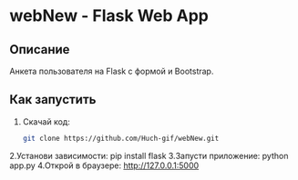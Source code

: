 # webNew - Flask Web App

## Описание
Анкета пользователя на Flask с формой и Bootstrap.

## Как запустить
1. Скачай код:
   ```bash
   git clone https://github.com/Huch-gif/webNew.git
2.Установи зависимости:
   pip install flask
3.Запусти приложение:
  python app.py
4.Открой в браузере: http://127.0.0.1:5000  
